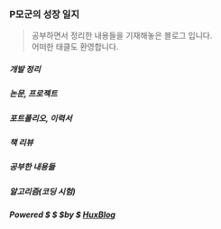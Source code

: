 ### P모군의 성장 일지
> 공부하면서 정리한 내용들을 기재해놓은 블로그 입니다.  
> 어떠한 태클도 환영합니다.  


##### 개발 정리
##### 논문, 프로젝트
##### 포트폴리오, 이력서
##### 책 리뷰
##### 공부한 내용들
##### 알고리즘(코딩 시험)

##### $Powered$ $  $    $by $ [$Hux Blog$][1]

[1]: http://huangxuan.me/
